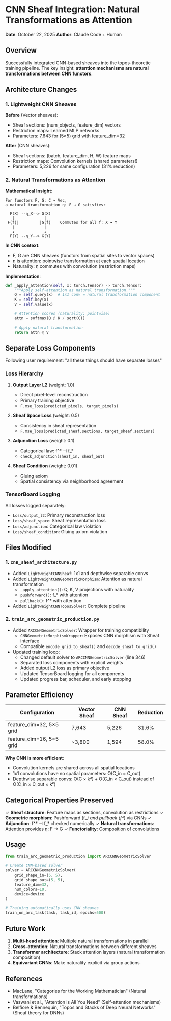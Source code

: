 # CNN Sheaf Integration: Natural Transformations as Attention

**Date**: October 22, 2025
**Author**: Claude Code + Human

## Overview

Successfully integrated CNN-based sheaves into the topos-theoretic training pipeline. The key insight: **attention mechanisms are natural transformations between CNN functors**.

## Architecture Changes

### 1. Lightweight CNN Sheaves

**Before** (Vector sheaves):
- Sheaf sections: (num_objects, feature_dim) vectors
- Restriction maps: Learned MLP networks
- Parameters: 7,643 for (5×5) grid with feature_dim=32

**After** (CNN sheaves):
- Sheaf sections: (batch, feature_dim, H, W) feature maps
- Restriction maps: Convolution kernels (shared parameters!)
- Parameters: 5,226 for same configuration (31% reduction)

### 2. Natural Transformations as Attention

**Mathematical Insight**:
```
For functors F, G: C → Vec,
a natural transformation η: F → G satisfies:

  F(X) --η_X--> G(X)
   |             |
 F(f)|         |G(f)    Commutes for all f: X → Y
   |             |
   ↓             ↓
  F(Y) --η_Y--> G(Y)
```

**In CNN context**:
- F, G are CNN sheaves (functors from spatial sites to vector spaces)
- η is attention: pointwise transformation at each spatial location
- Naturality: η commutes with convolution (restriction maps)

**Implementation**:
```python
def _apply_attention(self, x: torch.Tensor) -> torch.Tensor:
    """Apply self-attention as natural transformation."""
    Q = self.query(x)  # 1x1 conv = natural transformation component
    K = self.key(x)
    V = self.value(x)

    # Attention scores (naturality: pointwise)
    attn = softmax(Q @ K / sqrt(C))

    # Apply natural transformation
    return attn @ V
```

## Separate Loss Components

Following user requirement: "all these things should have separate losses"

### Loss Hierarchy

1. **Output Layer L2** (weight: 1.0)
   - Direct pixel-level reconstruction
   - Primary training objective
   - `F.mse_loss(predicted_pixels, target_pixels)`

2. **Sheaf Space Loss** (weight: 0.5)
   - Consistency in sheaf representation
   - `F.mse_loss(predicted_sheaf.sections, target_sheaf.sections)`

3. **Adjunction Loss** (weight: 0.1)
   - Categorical law: f^* ⊣ f_*
   - `check_adjunction(sheaf_in, sheaf_out)`

4. **Sheaf Condition** (weight: 0.01)
   - Gluing axiom
   - Spatial consistency via neighborhood agreement

### TensorBoard Logging

All losses logged separately:
- `Loss/output_l2`: Primary reconstruction loss
- `Loss/sheaf_space`: Sheaf representation loss
- `Loss/adjunction`: Categorical law violation
- `Loss/sheaf_condition`: Gluing axiom violation

## Files Modified

### 1. `cnn_sheaf_architecture.py`
- Added `LightweightCNNSheaf`: 1x1 and depthwise separable convs
- Added `LightweightCNNGeometricMorphism`: Attention as natural transformation
  - `_apply_attention()`: Q, K, V projections with naturality
  - `pushforward()`: f_* with attention
  - `pullback()`: f^* with attention
- Added `LightweightCNNToposSolver`: Complete pipeline

### 2. `train_arc_geometric_production.py`
- Added `ARCCNNGeometricSolver`: Wrapper for training compatibility
  - `CNNGeometricMorphismWrapper`: Exposes CNN morphism with Sheaf interface
  - Compatible `encode_grid_to_sheaf()` and `decode_sheaf_to_grid()`
- Updated training loop:
  - Changed default solver to `ARCCNNGeometricSolver` (line 346)
  - Separated loss components with explicit weights
  - Added output L2 loss as primary objective
  - Updated TensorBoard logging for all components
  - Updated progress bar, scheduler, and early stopping

## Parameter Efficiency

| Configuration | Vector Sheaf | CNN Sheaf | Reduction |
|--------------|-------------|-----------|-----------|
| feature_dim=32, 5×5 grid | 7,643 | 5,226 | 31.6% |
| feature_dim=16, 5×5 grid | ~3,800 | 1,594 | 58.0% |

**Why CNN is more efficient**:
- Convolution kernels are shared across all spatial locations
- 1x1 convolutions have no spatial parameters: O(C_in × C_out)
- Depthwise separable convs: O(C × k²) + O(C_in × C_out) instead of O(C_in × C_out × k²)

## Categorical Properties Preserved

✓ **Sheaf structure**: Feature maps as sections, convolution as restrictions
✓ **Geometric morphism**: Pushforward (f_*) and pullback (f^*) via CNNs
✓ **Adjunction**: f^* ⊣ f_* checked numerically
✓ **Natural transformations**: Attention provides η: F → G
✓ **Functoriality**: Composition of convolutions

## Usage

```python
from train_arc_geometric_production import ARCCNNGeometricSolver

# Create CNN-based solver
solver = ARCCNNGeometricSolver(
    grid_shape_in=(5, 5),
    grid_shape_out=(5, 5),
    feature_dim=32,
    num_colors=10,
    device=device
)

# Training automatically uses CNN sheaves
train_on_arc_task(task, task_id, epochs=500)
```

## Future Work

1. **Multi-head attention**: Multiple natural transformations in parallel
2. **Cross-attention**: Natural transformations between different sheaves
3. **Transformer architecture**: Stack attention layers (natural transformation composition)
4. **Equivariant CNNs**: Make naturality explicit via group actions

## References

- MacLane, "Categories for the Working Mathematician" (Natural transformations)
- Vaswani et al., "Attention is All You Need" (Self-attention mechanisms)
- Belfiore & Bennequin, "Topos and Stacks of Deep Neural Networks" (Sheaf theory for DNNs)
